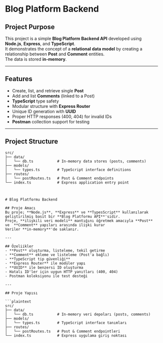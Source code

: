 # Blog Platform Backend

## Project Purpose
This project is a simple **Blog Platform Backend API** developed using **Node.js**, **Express**, and **TypeScript**.  
It demonstrates the concept of a **relational data model** by creating a relationship between **Post** and **Comment** entities.  
The data is stored **in-memory**.

---

## Features
- Create, list, and retrieve single **Post**
- Add and list **Comments** (linked to a Post)
- **TypeScript** type safety
- Modular structure with **Express Router**
- Unique ID generation with **UUID**
- Proper HTTP responses (400, 404) for invalid IDs
- **Postman** collection support for testing

---

## Project Structure

```plaintext
src/
├── data/
│   └── db.ts           # In-memory data stores (posts, comments)
├── models/
│   └── types.ts        # TypeScript interface definitions
├── routes/
│   └── postRoutes.ts   # Post & Comment endpoints
└── index.ts            # Express application entry point



# Blog Platformu Backend

## Proje Amacı 
Bu proje; **Node.js**, **Express** ve **TypesScript** kullanılarak geliştirilmiş basit bir **Blog Platformu API**'sidir.
Proje, **ilişkili veri modeli** mantığını öğretmek amacıyla **Post** ve  **Comment** yapıları arasında ilişki kurar
Veriler **in-memory**'de saklanır.

---

## Özeliikler
- **Post** oluşturma, listeleme, tekil getirme
- **Comment** ekleme ve listeleme (Post'a bağlı)
- **TypeScript tip güvenliği** 
- **Express Router** ile modüler yapı
- **UUID** ile benzersi ID oluşturma
- Hatalı ID'ler için uygun HTTP yanıtları (400, 404)
- Postman koleksiyonu ile test desteği 

--- 

## Proje Yapısı 

```plaintext
src/
├── data/
│   └── db.ts           # In-memory veri depoları (posts, comments)
├── models/
│   └── types.ts        # TypeScript interface tanımları
├── routes/
│   └── postRoutes.ts   # Post & Comment endpointleri
└── index.ts            # Express uygulama giriş noktası
